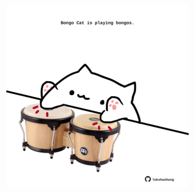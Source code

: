 <!-- built at 27/07/2024, 09:00:45 UTC -->
<p align="center">
  <img width="500" height="500" src="./ReadmeImage.svg">
</p>
